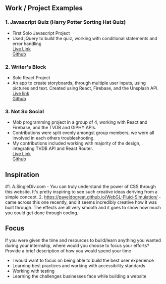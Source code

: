 ## Work / Project Examples

### 1. Javascript Quiz (Harry Potter Sorting Hat Quiz)

- First Solo Javascript Project
- Used jQuery to build the quiz, working with conditional statements and error handling</br>
[Live Link](https://hiraahsan.github.io/hiraAhsanProjectThree/)</br>
[Github](https://github.com/hiraahsan/hiraAhsanProjectThree)

### 2. Writer's Block
- Solo React Project
-	An app to create storyboards, through multiple user inputs, using pictures and text. Created using React, Firebase, and the Unsplash API. </br>
[Live link](https://hiraahsan.github.io/hira-ahsan-project-five/)</br>
[Github](https://github.com/hiraahsan/hira-ahsan-project-five)

### 3. Not So Social 
- Mob programming project in a group of 4, working with React and Firebase, and the TVDB and GIPHY APIs. 
- Contributions were split evenly amongst group members, we were all involved in each others troubleshooting.
- My contributions included working with majority of the design, integrating TVDB API and React Router. </br>
[Live Link](https://not-so-social.github.io/notSoSocial/)</br>
[Github](https://github.com/Not-So-Social/notSoSocial)

## Inspiration

#1. A.SingleDiv.com - You can truly understand the power of CSS through this website. It's pretty inspiring to see such creative ideas deriving from a simple concept.
2. https://paveldogreat.github.io/WebGL-Fluid-Simulation/ - came across this one recently, and it seems incredibly creative how it was built through. The effects are all very smooth and it goes to show how much you could get done through coding. 

## Focus

If you were given the time and resources to build/learn anything you wanted during your internship, where would you choose to focus your efforts? Provide a brief description of how you would spend your time

- I would want to focus on being able to build the best user experience
- Learning best practices and working with accessibility standards
- Working with testing
- Learning the challenges businesses face while building a website